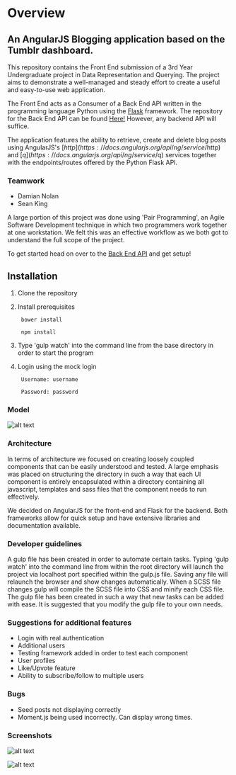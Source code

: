 # Overview

## An AngularJS Blogging application based on the Tumblr dashboard.

This repository contains the Front End submission of a 3rd Year Undergraduate project in Data Representation and Querying.
The project aims to demonstrate a well-managed and steady effort to create a useful and easy-to-use web application.

The Front End acts as a Consumer of a Back End API written in the programming language Python using the
[Flask](http://flask.pocoo.org/) framework. The repository for the Back End API can be found [Here!](https://github.com/seantking/Blog-back-end) However, any backend API will suffice. 

The application features the ability to retrieve, create and delete blog posts using AngularJS's
[$http](https://docs.angularjs.org/api/ng/service/$http) and [$q](https://docs.angularjs.org/api/ng/service/$q) services
 together with the endpoints/routes offered by the Python Flask API.

### Teamwork

- Damian Nolan
- Sean King

A large portion of this project was done using 'Pair Programming', an Agile Software Development technique in which two
programmers work together at one workstation.
We felt this was an effective workflow as we both got to understand the full scope of the project.

To get started head on over to the [Back End API](https://github.com/seantking/Blog-back-end) and get setup!

## Installation

1. Clone the repository

2. Install prerequisites

        bower install

        npm install

3. Type 'gulp watch' into the command line from the base directory in order to start the program 

4. Login using the mock login

        Username: username

        Password: password

### Model
![alt text](http://i.imgur.com/nByY6Lo.png)

### Architecture

In terms of architecture we focused on creating loosely coupled components that can be easily understood and tested. A large emphasis was placed on structuring the directory in such a way that each UI component is entirely encapsulated within a directory containing all javascript, templates and sass files that the component needs to run effectively. 

We decided on AngularJS for the front-end and Flask for the backend. Both frameworks allow for quick setup and have extensive libraries and documentation available.

### Developer guidelines

A gulp file has been created in order to automate certain tasks. Typing 'gulp watch' into the command line from within the root directory will launch the project via localhost port specified within the gulp.js file. Saving any file will relaunch the browser and show changes automatically. When a SCSS file changes gulp will compile the SCSS file into CSS and minify each CSS file. The gulp file has been created in such a way that new tasks can be added with ease. It is suggested that you modify the gulp file to your own needs. 

### Suggestions for additional features

- Login with real authentication 
- Additional users 
- Testing framework added in order to test each component 
- User profiles
- Like/Upvote feature
- Ability to subscribe/follow to multiple users

### Bugs

- Seed posts not displaying correctly
- Moment.js being used incorrectly. Can display wrong times. 


### Screenshots

![alt text](http://i.imgur.com/rVmkQR0.jpg)

![alt text](http://i.imgur.com/KjJw97o.png)

